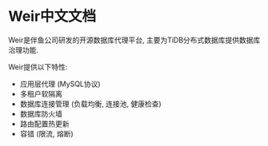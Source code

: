 # Weir中文文档
Weir是伴鱼公司研发的开源数据库代理平台, 主要为TiDB分布式数据库提供数据库治理功能.

Weir提供以下特性:

- 应用层代理 (MySQL协议)
- 多租户软隔离
- 数据库连接管理 (负载均衡, 连接池, 健康检查)
- 数据库防火墙
- 路由配置热更新
- 容错 (限流, 熔断)

